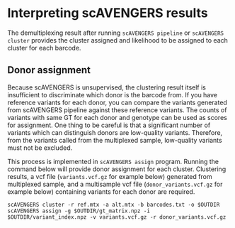 # Interpreting scAVENGERS results
The demultiplexing result after running `scAVENGERS pipeline` or `scAVENGERS cluster` provides the cluster assigned and likelihood to be assigned to each cluster for each barcode.

## Donor assignment
Because scAVENGERS is unsupervised, the clustering result itself is insufficient to discriminate which donor is the barcode from. If you have reference variants for each donor, you can compare the variants generated from scAVENGERS pipeline against these reference variants. The counts of variants with same GT for each donor and genotype can be used as scores for assignment. One thing to be careful is that a significant number of variants which can distinguish donors are low-quality variants. Therefore, from the variants called from the multiplexed sample, low-quality variants must not be excluded.
 
 This process is implemented in `scAVENGERS assign` program. Running the command below will provide donor assignment for each cluster. Clustering results, a vcf file (`variants.vcf.gz` for example below) generated from multiplexed sample, and a multisample vcf file (`donor_variants.vcf.gz` for example below) containing variants for each donor are required.
 ```
 scAVENGERS cluster -r ref.mtx -a alt.mtx -b barcodes.txt -o $OUTDIR
 scAVENGERS assign -g $OUTDIR/gt_matrix.npz -i $OUTDIR/variant_index.npz -v variants.vcf.gz -r donor_variants.vcf.gz
 ``` 
